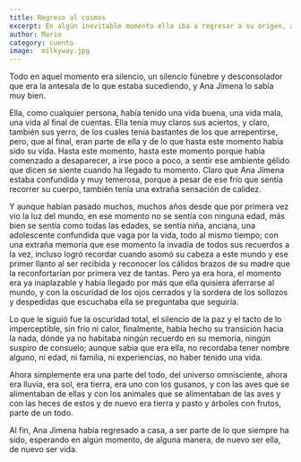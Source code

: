 ```yaml
---
title: Regreso al cosmos
excerpt: En algún inevitable momento ella iba a regresar a su origen, al lugar dónde nació sin haber nacido. 
author: Mario
category: cuento
image:  milkyway.jpg
---
```


Todo en aquel momento era silencio, un silencio fúnebre y desconsolador que era la antesala de lo que estaba sucediendo, y Ana Jímena lo sabía muy bien.  

Ella, como cualquier persona, había tenido una vida buena, una vida mala, una vida al final de cuentas. Ella tenía muy claros sus aciertos, y claro, también sus yerro, de los cuales tenía bastantes de los que arrepentirse, pero, que al final, eran parte de ella y de lo que hasta este momento había sido su vida. Hasta este momento, hasta este momento porque había comenzado a desaparecer, a irse poco a poco, a sentir ese ambiente gélido que dicen se siente cuando ha llegado tu momento. Claro que Ana Jímena estaba confundida y muy temerosa, porque a pesar de ese frío que sentía recorrer su cuerpo, también tenía una extraña sensación de calidez.  

Y aunque habían pasado muchos, muchos años desde que por primera vez vio la luz del mundo, en ese momento no se sentía con ninguna edad, más bien se sentía como todas las edades, se sentía niña, anciana, una adolescente confundida que vaga por la vida, todo al mismo tiempo; con una extraña memoria que ese momento la invadía de todos sus recuerdos a la vez, incluso logró recordar cuando asomó su cabeza a este mundo y ese primer llanto al ser recibida y reconocer los cálidos brazos de su madre que la reconfortarían por primera vez de tantas. Pero ya era hora, el momento era ya inaplazable y había llegado por más que ella quisiera aferrarse al mundo, y con la oscuridad de los ojos cerrados y la sordera de los sollozos y despedidas que escuchaba ella se preguntaba que seguiría.  

Lo que le siguió fue la oscuridad total, el silencio de la paz y el tacto de lo imperceptible, sin frío ni calor, finalmente, había hecho su transición hacia la nada, dónde ya no habitaba ningún recuerdo en su memoria, ningún suspiro de consuelo; aunque sabia que era ella, no recordaba tener nombre alguno, ni edad, ni familia, ni experiencias, no haber tenido una vida.  

Ahora simplemente era una parte del todo, del universo omnisciente, ahora era lluvia, era sol, era tierra, era uno con los gusanos, y con las aves que se alimentaban de ellas y con los animales que se alimentaban de las aves y con las heces de estos y de nuevo era tierra y pasto y árboles con frutos, parte de un todo.  

Al fin, Ana Jímena había regresado a casa, a ser parte de lo que siempre ha sido, esperando en algún momento, de alguna manera, de nuevo ser ella, de nuevo ser vida.
